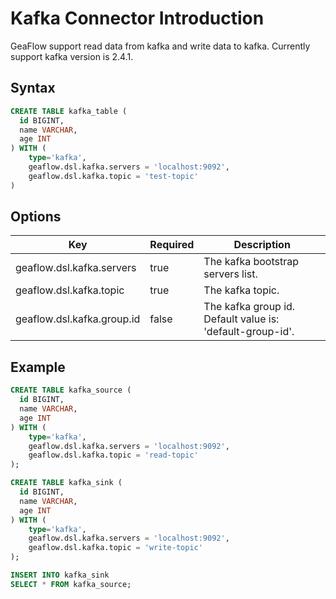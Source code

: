 # Kafka Connector Introduction
GeaFlow support read data from kafka and write data to kafka. Currently support kafka version is 2.4.1.
## Syntax

```sql
CREATE TABLE kafka_table (
  id BIGINT,
  name VARCHAR,
  age INT
) WITH (
	type='kafka',
    geaflow.dsl.kafka.servers = 'localhost:9092',
	geaflow.dsl.kafka.topic = 'test-topic'
)
```
## Options

| Key | Required | Description |
| -------- | -------- | -------- |
| geaflow.dsl.kafka.servers     | true     | The kafka bootstrap servers list.     |
| geaflow.dsl.kafka.topic     | true     | The kafka topic.|
| geaflow.dsl.kafka.group.id     | false     | The kafka group id. Default value is: 'default-group-id'.|


## Example

```sql
CREATE TABLE kafka_source (
  id BIGINT,
  name VARCHAR,
  age INT
) WITH (
	type='kafka',
    geaflow.dsl.kafka.servers = 'localhost:9092',
	geaflow.dsl.kafka.topic = 'read-topic'
);

CREATE TABLE kafka_sink (
  id BIGINT,
  name VARCHAR,
  age INT
) WITH (
	type='kafka',
    geaflow.dsl.kafka.servers = 'localhost:9092',
	geaflow.dsl.kafka.topic = 'write-topic'
);

INSERT INTO kafka_sink
SELECT * FROM kafka_source;
```